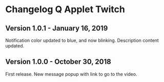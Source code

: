 # Changelog Q Applet Twitch

## Version 1.0.1 - January 16, 2019

Notification color updated to blue, and now blinking.
Description content updated.

## Version 1.0.0 - October 30, 2018

First release.
New message popup with link to go to the video.

